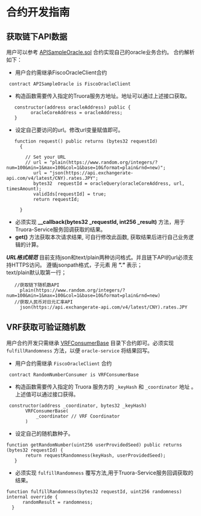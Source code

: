 # 合约开发指南

## 获取链下API数据
 用户可以参考 [APISampleOracle.sol](https://github.com/WeBankBlockchain/Truora-Service/blob/main/contracts/1.0/sol-0.6/oracle/FiscoOracleClient.sol) 合约实现自己的oracle业务合约。 合约解析如下：
  - 用户合约需继承FiscoOracleClient合约
   ```
    contract APISampleOracle is FiscoOracleClient
   ``` 
  - 构造函数需要传入指定的Truora服务方地址。地址可以通过上述接口获取。
   ```
      constructor(address oracleAddress) public {  
            oracleCoreAddress = oracleAddress;      
      }  
   ```       
  - 设定自己要访问的url。修改url变量赋值即可。  
  
   ```
      function request() public returns (bytes32 requestId)
        {
    
          // Set your URL
          // url = "plain(https://www.random.org/integers/?num=100&min=1&max=100&col=1&base=10&format=plain&rnd=new)";
             url = "json(https://api.exchangerate-api.com/v4/latest/CNY).rates.JPY";
             bytes32  requestId = oracleQuery(oracleCoreAddress, url, timesAmount);
             validIds[requestId] = true;
             return requestId;
              
        }
   ```
  - 必须实现 **__callback(bytes32 _requestId, int256 _result)** 方法，用于Truora-Service服务回调获取的结果。
  - **get()** 方法获取本次请求结果, 可自行修改此函数, 获取结果后进行自己业务逻辑的计算。  
  
     
   ***URL格式规范***
   目前支持json和text/plain两种访问格式。并且链下API的url必须支持HTTPS访问。
   遵循jsonpath格式，子元素 用 ***"."*** 表示；     
   text/plain默认取第一行；
  ``` 
     //获取链下随机数API
       plain(https://www.random.org/integers/?num=100&min=1&max=100&col=1&base=10&format=plain&rnd=new)
     //获取人民币对日元汇率API 
       json(https://api.exchangerate-api.com/v4/latest/CNY).rates.JPY
  ``` 
    

## VRF获取可验证随机数
  
  用户合约开发只需继承 [VRFConsumerBase](https://github.com/WeBankBlockchain/Truora-Service/blob/dev/contracts/0.4/sol-0.6/vrf/VRFConsumerBase.sol) 目录下合约即可。必须实现 `fulfillRandomness` 方法，以便 `oracle-service` 将结果回写。
 
  - 用户合约需继承 `FiscoOracleClient` 合约
   ```
    contract RandomNumberConsumer is VRFConsumerBase
   ``` 
  - 构造函数需要传入指定的 Truora 服务方的 `_keyHash` 和 `_coordinator` 地址 。上述值可以通过接口获得。
   ```
    constructor(address _coordinator, bytes32 _keyHash)
          VRFConsumerBase(
              _coordinator // VRF Coordinator
          )
   ```       
  - 设定自己的随机数种子。
  ```
  function getRandomNumber(uint256 userProvidedSeed) public returns (bytes32 requestId) {
         return requestRandomness(keyHash, userProvidedSeed);
     }
  ```
  - 必须实现 `fulfillRandomness` 覆写方法,用于Truora-Service服务回调获取的结果。
  ```
  function fulfillRandomness(bytes32 requestId, uint256 randomness) internal override {
        randomResult = randomness;
    }
  ```
  
  
